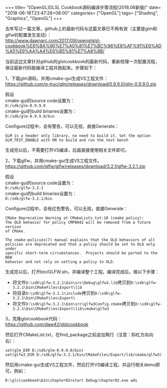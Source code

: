 +++
title= "[OpenGL]GLSL Cookbook源码编译步骤流程(2018.06新版)"
date= "2018-06-18T23:47:28+08:00"
categories= ["OpenGL"]
tags= ["Shading", "Graphics", "OpenGL"]
+++

去年写过一篇文章，github上的最新代码与这篇文章已不再有效（主要是glm和glfw的配置发生变动）：  
http://www.dawnarc.com/2017/09/openglglsl-cookbook%E6%BA%90%E7%A0%81%E7%BC%96%E8%AF%91%E6%AD%A5%E9%AA%A4%E6%B5%81%E7%A8%8B/

当前这边文章针对github的glslcookbook的最新代码，重新梳理一次配置流程，保证最新代码能编译工程并跑起来。步骤如下：

1，下载glm源码，并用cmake-gui生成VS工程文件：  
https://github.com/g-truc/glm/releases/download/0.9.9.0/glm-0.9.9.0.zip

假设  
cmake-gui的source code设置为：  
`D:/sdk/glm-0.9.9.0`  
cmake-gui的build binaries设置为：  
`D:/sdk/glm-0.9.9.0/bin`

Configure过程中，会有警告，可以无视，直接Generate：

	GLM is a header only library, no need to build it. Set the option GLM_TEST_ENABLE with ON to build and run the test bench
	
生成完以后，不需要打开VS编译，后面直接使用相关文件即可。


2，下载glfw，并用cmake-gui生成VS工程文件。
https://github.com/glfw/glfw/releases/download/3.2.1/glfw-3.2.1.zip

假设  
cmake-gui的source code设置为：  
`D:/sdk/glfw-3.2.1`  
cmake-gui的build binaries设置为：  
`D:/sdk/glfw-3.2.1/bin`

Configure过程中，会有红色警告，可以无视，直接Generate：

	CMake Deprecation Warning at CMakeLists.txt:10 (cmake_policy):
	The OLD behavior for policy CMP0042 will be removed from a future version
	of CMake.

	The cmake-policies(7) manual explains that the OLD behaviors of all
	policies are deprecated and that a policy should be set to OLD only under
	specific short-term circumstances.  Projects should be ported to the NEW
	behavior and not rely on setting a policy to OLD.


生成完以后，打开bin/GLFW.sln，并编译整个工程。编译完成后，做以下步骤：

+ 将文件`D:\sdk\glfw-3.2.1\bin\src\Debug\glfw3.lib`拷贝到`D:\sdk\glfw-3.2.1\bin\CMakeFiles\Export\lib`
+ 将目录`D:\sdk\glfw-3.2.1\include`拷贝到`D:\sdk\glfw-3.2.1\bin\CMakeFiles\Export\`
+ 将文件`D:\sdk\glfw-3.2.1\bin\src\glfw3Config.cmake`拷贝到`D:\sdk\glfw-3.2.1\bin\CMakeFiles\Export\lib\cmake\glfw3`

3，克隆glslcookbook代码：  
https://github.com/daw42/glslcookbook

然后打开CMakeList.txt，在find_package之前追加两行（注意：斜杠方向向右）：

	set(glm_DIR D:/sdk/glm-0.9.9.0/bin)
	set(glfw3_DIR D:/sdk/glfw-3.2.1/bin/CMakeFiles/Export/lib/cmake/glfw3)

然后用cmake-gui生成VS工程文件，然后打开VS编译工程，并运行相关demo即可。例如：

	D:\glslcookbook\bin\chapter02>start Debug/chapter02.exe ads
	
	